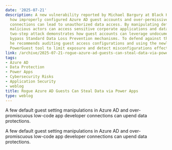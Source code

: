 ```yaml
---
date: '2025-07-21'
description: A new vulnerability reported by Michael Bargury at Black Hat USA reveals
  how improperly configured Azure AD guest accounts and over-permissive Power Apps
  connections can lead to unauthorized data access. By manipulating default settings,
  malicious actors can access sensitive corporate applications and data sources. Bargury's
  two-step attack demonstrates how guest accounts can leverage undocumented APIs to
  bypass Standard Data Loss Prevention mechanisms. To defend against these risks,
  he recommends auditing guest access configurations and using the newly introduced
  PowerGuest tool to limit exposure and detect misconfigurations effectively.
link: /archive/2025-07-21-rogue-azure-ad-guests-can-steal-data-via-power-apps
tags:
- Azure AD
- Data Protection
- Power Apps
- Cybersecurity Risks
- Application Security
- weblog
title: Rogue Azure AD Guests Can Steal Data via Power Apps
type: weblog
---
```


A few default guest setting manipulations in Azure AD and over-promiscuous low-code app developer connections can upend data protections.

A few default guest setting manipulations in Azure AD and over-promiscuous low-code app developer connections can upend data protections.

